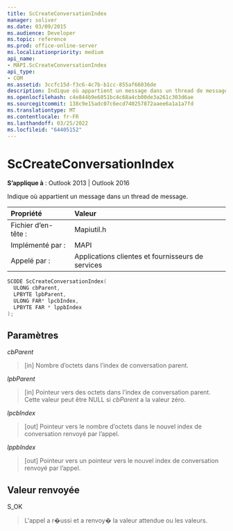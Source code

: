 ```yaml
---
title: ScCreateConversationIndex
manager: soliver
ms.date: 03/09/2015
ms.audience: Developer
ms.topic: reference
ms.prod: office-online-server
ms.localizationpriority: medium
api_name:
- MAPI.ScCreateConversationIndex
api_type:
- COM
ms.assetid: 3ccfc15d-f3c6-4c7b-b1cc-855af66036de
description: Indique où appartient un message dans un thread de message pour Outlook 2013 ou Outlook 2016.
ms.openlocfilehash: c4e844b9e6051bc4c68a4cb00de3a261c303d6ae
ms.sourcegitcommit: 138c9e15adc07c6ecd740257872aaee6a1a1a7fd
ms.translationtype: MT
ms.contentlocale: fr-FR
ms.lasthandoff: 03/25/2022
ms.locfileid: "64405152"
---
```

# <a name="sccreateconversationindex"></a>ScCreateConversationIndex

  
  
**S’applique à** : Outlook 2013 | Outlook 2016 
  
Indique où appartient un message dans un thread de message. 
  
|Propriété |Valeur |
|:-----|:-----|
|Fichier d’en-tête :  <br/> |Mapiutil.h  <br/> |
|Implémenté par :  <br/> |MAPI  <br/> |
|Appelé par :  <br/> |Applications clientes et fournisseurs de services  <br/> |
   
```cpp
SCODE ScCreateConversationIndex(
  ULONG cbParent,
  LPBYTE lpbParent,
  ULONG FAR* lpcbIndex,
  LPBYTE FAR * lppbIndex
);
```

## <a name="parameters"></a>Paramètres

 _cbParent_
  
> [in] Nombre d’octets dans l’index de conversation parent.
    
 _lpbParent_
  
> [in] Pointeur vers des octets dans l’index de conversation parent. Cette valeur peut être NULL si  _cbParent_ a la valeur zéro. 
    
 _lpcbIndex_
  
> [out] Pointeur vers le nombre d’octets dans le nouvel index de conversation renvoyé par l’appel. 
    
 _lppbIndex_
  
> [out] Pointeur vers un pointeur vers le nouvel index de conversation renvoyé par l’appel.
    
## <a name="return-value"></a>Valeur renvoyée

S_OK 
  
> L'appel a r�ussi et a renvoy� la valeur attendue ou les valeurs.
    

